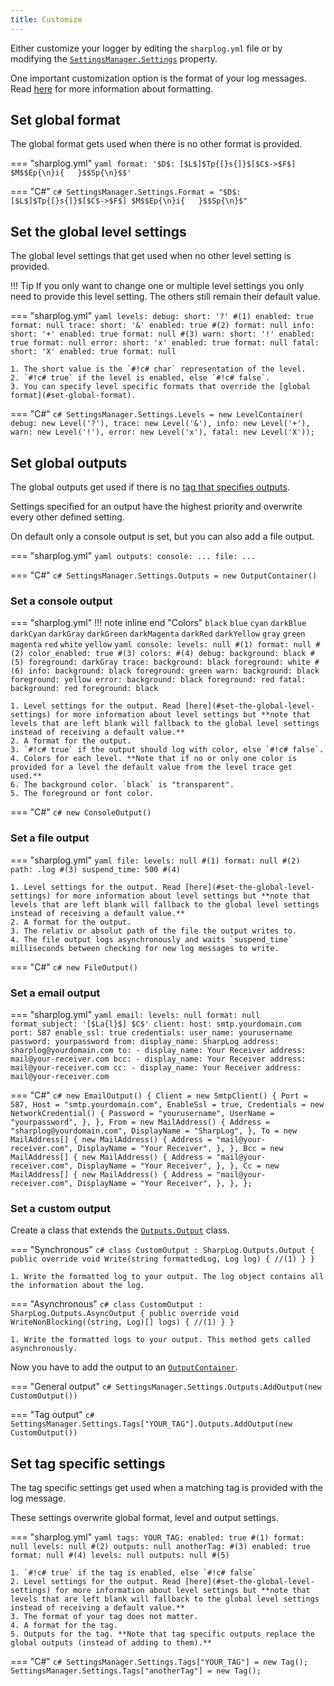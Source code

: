 ```yaml
---
title: Customize
---
```


Either customize your logger by editing the `sharplog.yml` file or by modifying the [`SettingsManager.Settings`](SettingsManager#Settings) property.

One important customization option is the format of your log messages. Read [here](Formatting.md) for more information about formatting.

## Set global format

The global format gets used when there is no other format is provided.

=== "sharplog.yml"
    ```yaml
    format: '$D$: [$L$]$Tp{[}s{]}$[$C$->$F$] $M$$Ep{\n}i{   }$$Sp{\n}$$'
    ```

=== "C#"
    ```c#
    SettingsManager.Settings.Format = "$D$: [$L$]$Tp{[}s{]}$[$C$->$F$] $M$$Ep{\n}i{   }$$Sp{\n}$"
    ```

## Set the global level settings

The global level settings that get used when no other level setting is provided.

!!! Tip
    If you only want to change one or multiple level settings you only need to provide this level setting. The others still remain their default value.

=== "sharplog.yml"
    ```yaml
    levels:
      debug:
        short: '?' #(1)
        enabled: true
        format: null
      trace:
        short: '&'
        enabled: true #(2)
        format: null
      info:
        short: '+'
        enabled: true
        format: null #(3)
      warn:
        short: '!'
        enabled: true
        format: null
      error:
        short: 'x'
        enabled: true
        format: null
      fatal:
        short: 'X'
        enabled: true
        format: null
    ```

    1. The short value is the `#!c# char` representation of the level.
    2. `#!c# true` if the level is enabled, else `#!c# false`.
    3. You can specify level specific formats that override the [global format](#set-global-format).

=== "C#"
    ```c#
    SettingsManager.Settings.Levels = new LevelContainer(
        debug: new Level('?'),
        trace: new Level('&'),
        info: new Level('+'),
        warn: new Level('!'),
        error: new Level('x'),
        fatal: new Level('X'));
    ```

## Set global outputs

The global outputs get used if there is no [tag that specifies outputs](#set-tag-specific-settings).

Settings specified for an output have the highest priority and overwrite every other defined setting.

On default only a console output is set, but you can also add a file output.

=== "sharplog.yml"
    ```yaml
    outputs:
      console:
        ...
      file:
        ...
    ```

=== "C#"
    ```c#
    SettingsManager.Settings.Outputs = new OutputContainer()
    ```

### Set a console output

=== "sharplog.yml"
    !!! note inline end "Colors"
        `black` `blue` `cyan` `darkBlue` `darkCyan` `darkGray` `darkGreen` `darkMagenta` `darkRed` `darkYellow` `gray` `green` `magenta` `red` `white` `yellow`
    ```yaml
    console:
      levels: null #(1)
      format: null #(2)
      color_enabled: true #(3)
      colors: #(4)
        debug:
          background: black #(5)
          foreground: darkGray
        trace:
          background: black
          foreground: white #(6)
        info:
          background: black
          foreground: green
        warn:
          background: black
          foreground: yellow
        error:
          background: black
          foreground: red
        fatal:
          background: red
          foreground: black
    ```

    1. Level settings for the output. Read [here](#set-the-global-level-settings) for more information about level settings but **note that levels that are left blank will fallback to the global level settings instead of receiving a default value.**
    2. A format for the output.
    3. `#!c# true` if the output should log with color, else `#!c# false`.
    4. Colors for each level. **Note that if no or only one color is provided for a level the default value from the level trace get used.**
    6. The background color. `black` is "transparent".
    5. The foreground or font color.

=== "C#"
    ```c#
    new ConsoleOutput()
    ```

### Set a file output

=== "sharplog.yml"
    ```yaml
    file:
      levels: null #(1)
      format: null #(2)
      path: .log #(3)
      suspend_time: 500 #(4)
    ```

    1. Level settings for the output. Read [here](#set-the-global-level-settings) for more information about level settings but **note that levels that are left blank will fallback to the global level settings instead of receiving a default value.**
    2. A format for the output.
    3. The relativ or absolut path of the file the output writes to.
    4. The file output logs asynchronously and waits `suspend_time` milliseconds between checking for new log messages to write.

=== "C#"
    ```c#
    new FileOutput()
    ```

### Set a email output

=== "sharplog.yml"
    ```yaml
    email:
      levels: null
      format: null
      format_subject: '[$La{l}$] $C$'
      client:
        host: smtp.yourdomain.com
        port: 587
        enable_ssl: true
        credentials:
          user_name: yourusername
          password: yourpassword
      from:
        display_name: SharpLog
        address: sharplog@yourdomain.com
      to:
        - display_name: Your Receiver
          address: mail@your-receiver.com
      bcc:
        - display_name: Your Receiver
          address: mail@your-receiver.com
      cc:
        - display_name: Your Receiver
          address: mail@your-receiver.com
    ```

=== "C#"
    ```c#
    new EmailOutput()
    {
        Client = new SmtpClient()
        {
            Port = 587,
            Host = "smtp.yourdomain.com",
            EnableSsl = true,
            Credentials = new NetworkCredential()
            {
                Password = "yourusername",
                UserName = "yourpassword",
            },
        },
        From = new MailAddress()
        {
            Address = "sharplog@yourdomain.com",
            DisplayName = "SharpLog",
        },
        To = new MailAddress[]
        {
            new MailAddress()
            {
                Address = "mail@your-receiver.com",
                DisplayName = "Your Receiver",
            },
        },
        Bcc = new MailAddress[]
        {
            new MailAddress()
            {
                Address = "mail@your-receiver.com",
                DisplayName = "Your Receiver",
            },
        },
        Cc = new MailAddress[]
        {
            new MailAddress()
            {
                Address = "mail@your-receiver.com",
                DisplayName = "Your Receiver",
            },
        },
    };
    ```

### Set a custom output

Create a class that extends the [`Outputs.Output`](Output.md) class.

=== "Synchronous"
    ```c#
    class CustomOutput : SharpLog.Outputs.Output
    {
        public override void Write(string formattedLog, Log log)
        {
            //(1)
        }
    }
    ```

    1. Write the formatted log to your output. The log object contains all the information about the log.

=== "Asynchronous"
    ```c#
    class CustomOutput : SharpLog.Outputs.AsyncOutput
    {
        public override void WriteNonBlocking((string, Log)[] logs)
        {
            //(1)
        }
    }
    ```

    1. Write the formatted logs to your output. This method gets called asynchronously.

Now you have to add the output to an [`OutputContainer`](OutputContainer.md).

=== "General output"
    ```c#
    SettingsManager.Settings.Outputs.AddOutput(new CustomOutput())
    ```

=== "Tag output"
    ```c#
    SettingsManager.Settings.Tags["YOUR_TAG"].Outputs.AddOutput(new CustomOutput())
    ```

## Set tag specific settings

The tag specific settings get used when a matching tag is provided with the log message.

These settings overwrite global format, level and output settings.

=== "sharplog.yml"
    ``` yaml
    tags:
      YOUR_TAG:
        enabled: true #(1)
        format: null
        levels: null #(2)
        outputs: null
      anotherTag: #(3)
        enabled: true
        format: null #(4)
        levels: null
        outputs: null #(5)
    ```

    1. `#!c# true` if the tag is enabled, else `#!c# false`
    2. Level settings for the output. Read [here](#set-the-global-level-settings) for more information about level settings but **note that levels that are left blank will fallback to the global level settings instead of receiving a default value.**
    3. The format of your tag does not matter.
    4. A format for the tag.
    5. Outputs for the tag. **Note that tag specific outputs replace the global outputs (instead of adding to them).**

=== "C#"
    ``` c#
    SettingsManager.Settings.Tags["YOUR_TAG"] = new Tag();
    SettingsManager.Settings.Tags["anotherTag"] = new Tag();
    ```

